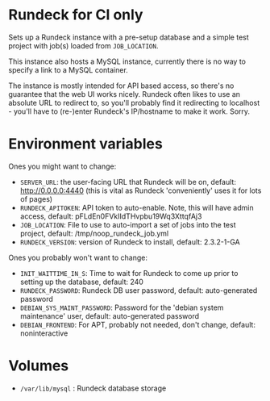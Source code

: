# Rundeck for CI only

Sets up a Rundeck instance with a pre-setup database and a simple test project with job(s) loaded from `JOB_LOCATION`.

This instance also hosts a MySQL instance, currently there is no way to specify a link to a MySQL container.

The instance is mostly intended for API based access, so there's no guarantee that the web UI works nicely. Rundeck often likes to use an absolute URL to redirect to, so you'll probably find it redirecting to localhost - you'll have to (re-)enter Rundeck's IP/hostname to make it work. Sorry.

# Environment variables

Ones you might want to change:
 - `SERVER_URL`: the user-facing URL that Rundeck will be on, default: http://0.0.0.0:4440 (this is vital as Rundeck 'conveniently' uses it for lots of pages)
 - `RUNDECK_APITOKEN`: API token to auto-enable. Note, this will have admin access, default: pFLdEn0FVkIIdTHvpbu19Wq3XttqfAj3
 - `JOB_LOCATION`: File to use to auto-import a set of jobs into the test project, default: /tmp/noop_rundeck_job.yml
 - `RUNDECK_VERSION`: version of Rundeck to install, default: 2.3.2-1-GA

 Ones you probably won't want to change:
 - `INIT_WAITTIME_IN_S`: Time to wait for Rundeck to come up prior to setting up the database, default: 240
 - `RUNDECK_PASSWORD`: Rundeck DB user password, default: auto-generated password
 - `DEBIAN_SYS_MAINT_PASSWORD`: Password for the 'debian system maintenance' user, default: auto-generated password
 - `DEBIAN_FRONTEND`: For APT, probably not needed, don't change, default: noninteractive

# Volumes

 - `/var/lib/mysql` : Rundeck database storage
